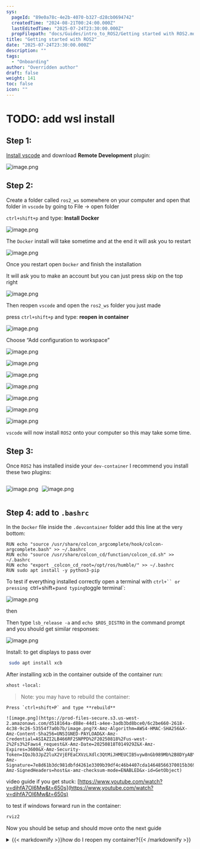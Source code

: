 ```yaml
---
sys:
  pageId: "89e0a78c-4e2b-4070-b327-d28cb0694742"
  createdTime: "2024-08-21T00:24:00.000Z"
  lastEditedTime: "2025-07-24T23:30:00.000Z"
  propFilepath: "docs/Guides/intro_to_ROS2/Getting started with ROS2.md"
title: "Getting started with ROS2"
date: "2025-07-24T23:30:00.000Z"
description: ""
tags:
  - "Onboarding"
author: "Overridden author"
draft: false
weight: 141
toc: false
icon: ""
---
```


# TODO: add wsl install

## Step 1:

[Install vscode](https://code.visualstudio.com/download) and download **Remote Development** plugin:

![image.png](https://prod-files-secure.s3.us-west-2.amazonaws.com/d518164a-d88e-44d1-a4ee-3adb3bd8bce0/efb52993-1881-4a40-b95e-6f020334f022/image.png?X-Amz-Algorithm=AWS4-HMAC-SHA256&X-Amz-Content-Sha256=UNSIGNED-PAYLOAD&X-Amz-Credential=ASIAZI2LB4667NWWFDV4%2F20250818%2Fus-west-2%2Fs3%2Faws4_request&X-Amz-Date=20250818T014924Z&X-Amz-Expires=3600&X-Amz-Security-Token=IQoJb3JpZ2luX2VjEFEaCXVzLXdlc3QtMiJHMEUCIHggsCCgig6lI9NAeCnkqY8ddM3iT7pGHDWZCaSi3FygAiEApt5FkLhTMOZs5nnhgSpqjxmsCBIlFCdP1h1ZogioOvkqiAQImv%2F%2F%2F%2F%2F%2F%2F%2F%2F%2FARAAGgw2Mzc0MjMxODM4MDUiDFzx4shXGjaB2oqo4CrcA%2Bp3L4XyAdHaH8yS%2FlNGHopUyO5j8qreXabtGxY5GlrugXtdJWs0FOYV4MWWduQseuXWMzPID9r%2BpHZnFtqbxj5Or%2FGzLL97az890XRBPGiX0bhmczLCgJfthnYsjkRDjvQJtOf%2FKZ4rK6JcVl6m0SbD%2FusKg6SxqYO4uTi1mR%2BxfePZnUaXzM6KLUDatZ%2FCJVdyAEr4I6Yv7RNKPn%2BsHyy6Orq7IUjruxz2iXYcPHl1JvJXmslCOBU39AW%2FAaiLVMn%2BeXHhe5dVXo2e5lr7KyCYE5%2F4O61RR4ihcNUvur6cPMIkWe0WVRSt%2BH5C5F%2Fy6Sx%2BAemLW0wGZ0bUH253kMxEmiYlRfksT17kzX1owyL3snbLy2XT2F2FYBCmxIdnqFwWv7XiIdMxDz6reiaQlx9E6%2F%2BZSTNZXz9iqL1j6%2BD6a7n2X1hrJrDXgp%2BqcZfXd7oj0%2BlOQ%2FcSI1asiE75hNfTj8wKU9i7d%2BIVXHitq7NKczXlIzEeC9x%2FXvi2n1qquTdtApN99lf0mfSaeUddcpOv1zqbDf%2BST2obR6rEOw6r2R%2BlWUCQNRaMNgAtP87cXg2ouZuCM5LH8SadrodZis%2FuOSs0m76n2jsE%2F5EOmOW0oyyJWnXMl%2BB2EJBWMPbqicUGOqUB9uYI6bEDOaK3vgWxySWk1cuK0JUq45gzN7W6Yd%2FoExgjl0P3e7quDN31KXjNGiX%2BZ9SJ0oW9ekAeGBT3LRmvTXlk0PpGOKWoggA3Xd7XdmOD0U%2BDmaoGRZyXi%2BsxYxOZWZZbH612s0AuTwJt2NR0YoP3DlVy4oM2onPNOMu1fddwXpWzM8azAXHoXsS8hdI%2FsxpronbvVfbTfDKA4ux9vA84cz3%2F&X-Amz-Signature=e0afe6659a72e9dca87c3b67d796e00554488aa00e0842997d9251b867a98f77&X-Amz-SignedHeaders=host&x-amz-checksum-mode=ENABLED&x-id=GetObject)

## Step 2:

Create a folder called `ros2_ws` somewhere on your computer and open that folder in `vscode` by going to File → open folder 

`ctrl+shift+p` and type: **Install Docker**

![image.png](https://prod-files-secure.s3.us-west-2.amazonaws.com/d518164a-d88e-44d1-a4ee-3adb3bd8bce0/2269dc0e-1cd5-47ff-bceb-c04ad9b2eab0/image.png?X-Amz-Algorithm=AWS4-HMAC-SHA256&X-Amz-Content-Sha256=UNSIGNED-PAYLOAD&X-Amz-Credential=ASIAZI2LB4667NWWFDV4%2F20250818%2Fus-west-2%2Fs3%2Faws4_request&X-Amz-Date=20250818T014924Z&X-Amz-Expires=3600&X-Amz-Security-Token=IQoJb3JpZ2luX2VjEFEaCXVzLXdlc3QtMiJHMEUCIHggsCCgig6lI9NAeCnkqY8ddM3iT7pGHDWZCaSi3FygAiEApt5FkLhTMOZs5nnhgSpqjxmsCBIlFCdP1h1ZogioOvkqiAQImv%2F%2F%2F%2F%2F%2F%2F%2F%2F%2FARAAGgw2Mzc0MjMxODM4MDUiDFzx4shXGjaB2oqo4CrcA%2Bp3L4XyAdHaH8yS%2FlNGHopUyO5j8qreXabtGxY5GlrugXtdJWs0FOYV4MWWduQseuXWMzPID9r%2BpHZnFtqbxj5Or%2FGzLL97az890XRBPGiX0bhmczLCgJfthnYsjkRDjvQJtOf%2FKZ4rK6JcVl6m0SbD%2FusKg6SxqYO4uTi1mR%2BxfePZnUaXzM6KLUDatZ%2FCJVdyAEr4I6Yv7RNKPn%2BsHyy6Orq7IUjruxz2iXYcPHl1JvJXmslCOBU39AW%2FAaiLVMn%2BeXHhe5dVXo2e5lr7KyCYE5%2F4O61RR4ihcNUvur6cPMIkWe0WVRSt%2BH5C5F%2Fy6Sx%2BAemLW0wGZ0bUH253kMxEmiYlRfksT17kzX1owyL3snbLy2XT2F2FYBCmxIdnqFwWv7XiIdMxDz6reiaQlx9E6%2F%2BZSTNZXz9iqL1j6%2BD6a7n2X1hrJrDXgp%2BqcZfXd7oj0%2BlOQ%2FcSI1asiE75hNfTj8wKU9i7d%2BIVXHitq7NKczXlIzEeC9x%2FXvi2n1qquTdtApN99lf0mfSaeUddcpOv1zqbDf%2BST2obR6rEOw6r2R%2BlWUCQNRaMNgAtP87cXg2ouZuCM5LH8SadrodZis%2FuOSs0m76n2jsE%2F5EOmOW0oyyJWnXMl%2BB2EJBWMPbqicUGOqUB9uYI6bEDOaK3vgWxySWk1cuK0JUq45gzN7W6Yd%2FoExgjl0P3e7quDN31KXjNGiX%2BZ9SJ0oW9ekAeGBT3LRmvTXlk0PpGOKWoggA3Xd7XdmOD0U%2BDmaoGRZyXi%2BsxYxOZWZZbH612s0AuTwJt2NR0YoP3DlVy4oM2onPNOMu1fddwXpWzM8azAXHoXsS8hdI%2FsxpronbvVfbTfDKA4ux9vA84cz3%2F&X-Amz-Signature=46bcc14431683d57f894569323cbf4a7df71978ae2d3351d61c931e76d64f810&X-Amz-SignedHeaders=host&x-amz-checksum-mode=ENABLED&x-id=GetObject)

The `Docker` install will take sometime and at the end it will ask you to restart

![image.png](https://prod-files-secure.s3.us-west-2.amazonaws.com/d518164a-d88e-44d1-a4ee-3adb3bd8bce0/ed233f78-be33-4b1f-b89c-9c346c0e961e/image.png?X-Amz-Algorithm=AWS4-HMAC-SHA256&X-Amz-Content-Sha256=UNSIGNED-PAYLOAD&X-Amz-Credential=ASIAZI2LB4667NWWFDV4%2F20250818%2Fus-west-2%2Fs3%2Faws4_request&X-Amz-Date=20250818T014924Z&X-Amz-Expires=3600&X-Amz-Security-Token=IQoJb3JpZ2luX2VjEFEaCXVzLXdlc3QtMiJHMEUCIHggsCCgig6lI9NAeCnkqY8ddM3iT7pGHDWZCaSi3FygAiEApt5FkLhTMOZs5nnhgSpqjxmsCBIlFCdP1h1ZogioOvkqiAQImv%2F%2F%2F%2F%2F%2F%2F%2F%2F%2FARAAGgw2Mzc0MjMxODM4MDUiDFzx4shXGjaB2oqo4CrcA%2Bp3L4XyAdHaH8yS%2FlNGHopUyO5j8qreXabtGxY5GlrugXtdJWs0FOYV4MWWduQseuXWMzPID9r%2BpHZnFtqbxj5Or%2FGzLL97az890XRBPGiX0bhmczLCgJfthnYsjkRDjvQJtOf%2FKZ4rK6JcVl6m0SbD%2FusKg6SxqYO4uTi1mR%2BxfePZnUaXzM6KLUDatZ%2FCJVdyAEr4I6Yv7RNKPn%2BsHyy6Orq7IUjruxz2iXYcPHl1JvJXmslCOBU39AW%2FAaiLVMn%2BeXHhe5dVXo2e5lr7KyCYE5%2F4O61RR4ihcNUvur6cPMIkWe0WVRSt%2BH5C5F%2Fy6Sx%2BAemLW0wGZ0bUH253kMxEmiYlRfksT17kzX1owyL3snbLy2XT2F2FYBCmxIdnqFwWv7XiIdMxDz6reiaQlx9E6%2F%2BZSTNZXz9iqL1j6%2BD6a7n2X1hrJrDXgp%2BqcZfXd7oj0%2BlOQ%2FcSI1asiE75hNfTj8wKU9i7d%2BIVXHitq7NKczXlIzEeC9x%2FXvi2n1qquTdtApN99lf0mfSaeUddcpOv1zqbDf%2BST2obR6rEOw6r2R%2BlWUCQNRaMNgAtP87cXg2ouZuCM5LH8SadrodZis%2FuOSs0m76n2jsE%2F5EOmOW0oyyJWnXMl%2BB2EJBWMPbqicUGOqUB9uYI6bEDOaK3vgWxySWk1cuK0JUq45gzN7W6Yd%2FoExgjl0P3e7quDN31KXjNGiX%2BZ9SJ0oW9ekAeGBT3LRmvTXlk0PpGOKWoggA3Xd7XdmOD0U%2BDmaoGRZyXi%2BsxYxOZWZZbH612s0AuTwJt2NR0YoP3DlVy4oM2onPNOMu1fddwXpWzM8azAXHoXsS8hdI%2FsxpronbvVfbTfDKA4ux9vA84cz3%2F&X-Amz-Signature=be0b4763183030a5557d471831df4e4f5820f5b3fefb230516d1fea80394b63e&X-Amz-SignedHeaders=host&x-amz-checksum-mode=ENABLED&x-id=GetObject)

Once you restart open `Docker` and finish the installation

It will ask you to make an account but you can just press skip on the top right

![image.png](https://prod-files-secure.s3.us-west-2.amazonaws.com/d518164a-d88e-44d1-a4ee-3adb3bd8bce0/21010ad9-1659-4fd9-9f59-9932a09b2a3d/image.png?X-Amz-Algorithm=AWS4-HMAC-SHA256&X-Amz-Content-Sha256=UNSIGNED-PAYLOAD&X-Amz-Credential=ASIAZI2LB4667NWWFDV4%2F20250818%2Fus-west-2%2Fs3%2Faws4_request&X-Amz-Date=20250818T014924Z&X-Amz-Expires=3600&X-Amz-Security-Token=IQoJb3JpZ2luX2VjEFEaCXVzLXdlc3QtMiJHMEUCIHggsCCgig6lI9NAeCnkqY8ddM3iT7pGHDWZCaSi3FygAiEApt5FkLhTMOZs5nnhgSpqjxmsCBIlFCdP1h1ZogioOvkqiAQImv%2F%2F%2F%2F%2F%2F%2F%2F%2F%2FARAAGgw2Mzc0MjMxODM4MDUiDFzx4shXGjaB2oqo4CrcA%2Bp3L4XyAdHaH8yS%2FlNGHopUyO5j8qreXabtGxY5GlrugXtdJWs0FOYV4MWWduQseuXWMzPID9r%2BpHZnFtqbxj5Or%2FGzLL97az890XRBPGiX0bhmczLCgJfthnYsjkRDjvQJtOf%2FKZ4rK6JcVl6m0SbD%2FusKg6SxqYO4uTi1mR%2BxfePZnUaXzM6KLUDatZ%2FCJVdyAEr4I6Yv7RNKPn%2BsHyy6Orq7IUjruxz2iXYcPHl1JvJXmslCOBU39AW%2FAaiLVMn%2BeXHhe5dVXo2e5lr7KyCYE5%2F4O61RR4ihcNUvur6cPMIkWe0WVRSt%2BH5C5F%2Fy6Sx%2BAemLW0wGZ0bUH253kMxEmiYlRfksT17kzX1owyL3snbLy2XT2F2FYBCmxIdnqFwWv7XiIdMxDz6reiaQlx9E6%2F%2BZSTNZXz9iqL1j6%2BD6a7n2X1hrJrDXgp%2BqcZfXd7oj0%2BlOQ%2FcSI1asiE75hNfTj8wKU9i7d%2BIVXHitq7NKczXlIzEeC9x%2FXvi2n1qquTdtApN99lf0mfSaeUddcpOv1zqbDf%2BST2obR6rEOw6r2R%2BlWUCQNRaMNgAtP87cXg2ouZuCM5LH8SadrodZis%2FuOSs0m76n2jsE%2F5EOmOW0oyyJWnXMl%2BB2EJBWMPbqicUGOqUB9uYI6bEDOaK3vgWxySWk1cuK0JUq45gzN7W6Yd%2FoExgjl0P3e7quDN31KXjNGiX%2BZ9SJ0oW9ekAeGBT3LRmvTXlk0PpGOKWoggA3Xd7XdmOD0U%2BDmaoGRZyXi%2BsxYxOZWZZbH612s0AuTwJt2NR0YoP3DlVy4oM2onPNOMu1fddwXpWzM8azAXHoXsS8hdI%2FsxpronbvVfbTfDKA4ux9vA84cz3%2F&X-Amz-Signature=ea4f0cef9605c8cbaf5fcad48594951350ef900184627feabe21c3a5df9b7de5&X-Amz-SignedHeaders=host&x-amz-checksum-mode=ENABLED&x-id=GetObject)

Then reopen `vscode` and open the `ros2_ws` folder you just made

press `ctrl+shift+p` and type: **reopen in container**

![image.png](https://prod-files-secure.s3.us-west-2.amazonaws.com/d518164a-d88e-44d1-a4ee-3adb3bd8bce0/4e93b8c2-41ad-488c-8095-c74205196118/image.png?X-Amz-Algorithm=AWS4-HMAC-SHA256&X-Amz-Content-Sha256=UNSIGNED-PAYLOAD&X-Amz-Credential=ASIAZI2LB4667NWWFDV4%2F20250818%2Fus-west-2%2Fs3%2Faws4_request&X-Amz-Date=20250818T014924Z&X-Amz-Expires=3600&X-Amz-Security-Token=IQoJb3JpZ2luX2VjEFEaCXVzLXdlc3QtMiJHMEUCIHggsCCgig6lI9NAeCnkqY8ddM3iT7pGHDWZCaSi3FygAiEApt5FkLhTMOZs5nnhgSpqjxmsCBIlFCdP1h1ZogioOvkqiAQImv%2F%2F%2F%2F%2F%2F%2F%2F%2F%2FARAAGgw2Mzc0MjMxODM4MDUiDFzx4shXGjaB2oqo4CrcA%2Bp3L4XyAdHaH8yS%2FlNGHopUyO5j8qreXabtGxY5GlrugXtdJWs0FOYV4MWWduQseuXWMzPID9r%2BpHZnFtqbxj5Or%2FGzLL97az890XRBPGiX0bhmczLCgJfthnYsjkRDjvQJtOf%2FKZ4rK6JcVl6m0SbD%2FusKg6SxqYO4uTi1mR%2BxfePZnUaXzM6KLUDatZ%2FCJVdyAEr4I6Yv7RNKPn%2BsHyy6Orq7IUjruxz2iXYcPHl1JvJXmslCOBU39AW%2FAaiLVMn%2BeXHhe5dVXo2e5lr7KyCYE5%2F4O61RR4ihcNUvur6cPMIkWe0WVRSt%2BH5C5F%2Fy6Sx%2BAemLW0wGZ0bUH253kMxEmiYlRfksT17kzX1owyL3snbLy2XT2F2FYBCmxIdnqFwWv7XiIdMxDz6reiaQlx9E6%2F%2BZSTNZXz9iqL1j6%2BD6a7n2X1hrJrDXgp%2BqcZfXd7oj0%2BlOQ%2FcSI1asiE75hNfTj8wKU9i7d%2BIVXHitq7NKczXlIzEeC9x%2FXvi2n1qquTdtApN99lf0mfSaeUddcpOv1zqbDf%2BST2obR6rEOw6r2R%2BlWUCQNRaMNgAtP87cXg2ouZuCM5LH8SadrodZis%2FuOSs0m76n2jsE%2F5EOmOW0oyyJWnXMl%2BB2EJBWMPbqicUGOqUB9uYI6bEDOaK3vgWxySWk1cuK0JUq45gzN7W6Yd%2FoExgjl0P3e7quDN31KXjNGiX%2BZ9SJ0oW9ekAeGBT3LRmvTXlk0PpGOKWoggA3Xd7XdmOD0U%2BDmaoGRZyXi%2BsxYxOZWZZbH612s0AuTwJt2NR0YoP3DlVy4oM2onPNOMu1fddwXpWzM8azAXHoXsS8hdI%2FsxpronbvVfbTfDKA4ux9vA84cz3%2F&X-Amz-Signature=a93897cc6cc79336d6cb8688c723f909998e08713e5f7f6bde1fd261c4eb3347&X-Amz-SignedHeaders=host&x-amz-checksum-mode=ENABLED&x-id=GetObject)

Choose “Add configuration to workspace”

![image.png](https://prod-files-secure.s3.us-west-2.amazonaws.com/d518164a-d88e-44d1-a4ee-3adb3bd8bce0/9560b282-5060-4989-ba37-97e7b2c22476/image.png?X-Amz-Algorithm=AWS4-HMAC-SHA256&X-Amz-Content-Sha256=UNSIGNED-PAYLOAD&X-Amz-Credential=ASIAZI2LB4667NWWFDV4%2F20250818%2Fus-west-2%2Fs3%2Faws4_request&X-Amz-Date=20250818T014924Z&X-Amz-Expires=3600&X-Amz-Security-Token=IQoJb3JpZ2luX2VjEFEaCXVzLXdlc3QtMiJHMEUCIHggsCCgig6lI9NAeCnkqY8ddM3iT7pGHDWZCaSi3FygAiEApt5FkLhTMOZs5nnhgSpqjxmsCBIlFCdP1h1ZogioOvkqiAQImv%2F%2F%2F%2F%2F%2F%2F%2F%2F%2FARAAGgw2Mzc0MjMxODM4MDUiDFzx4shXGjaB2oqo4CrcA%2Bp3L4XyAdHaH8yS%2FlNGHopUyO5j8qreXabtGxY5GlrugXtdJWs0FOYV4MWWduQseuXWMzPID9r%2BpHZnFtqbxj5Or%2FGzLL97az890XRBPGiX0bhmczLCgJfthnYsjkRDjvQJtOf%2FKZ4rK6JcVl6m0SbD%2FusKg6SxqYO4uTi1mR%2BxfePZnUaXzM6KLUDatZ%2FCJVdyAEr4I6Yv7RNKPn%2BsHyy6Orq7IUjruxz2iXYcPHl1JvJXmslCOBU39AW%2FAaiLVMn%2BeXHhe5dVXo2e5lr7KyCYE5%2F4O61RR4ihcNUvur6cPMIkWe0WVRSt%2BH5C5F%2Fy6Sx%2BAemLW0wGZ0bUH253kMxEmiYlRfksT17kzX1owyL3snbLy2XT2F2FYBCmxIdnqFwWv7XiIdMxDz6reiaQlx9E6%2F%2BZSTNZXz9iqL1j6%2BD6a7n2X1hrJrDXgp%2BqcZfXd7oj0%2BlOQ%2FcSI1asiE75hNfTj8wKU9i7d%2BIVXHitq7NKczXlIzEeC9x%2FXvi2n1qquTdtApN99lf0mfSaeUddcpOv1zqbDf%2BST2obR6rEOw6r2R%2BlWUCQNRaMNgAtP87cXg2ouZuCM5LH8SadrodZis%2FuOSs0m76n2jsE%2F5EOmOW0oyyJWnXMl%2BB2EJBWMPbqicUGOqUB9uYI6bEDOaK3vgWxySWk1cuK0JUq45gzN7W6Yd%2FoExgjl0P3e7quDN31KXjNGiX%2BZ9SJ0oW9ekAeGBT3LRmvTXlk0PpGOKWoggA3Xd7XdmOD0U%2BDmaoGRZyXi%2BsxYxOZWZZbH612s0AuTwJt2NR0YoP3DlVy4oM2onPNOMu1fddwXpWzM8azAXHoXsS8hdI%2FsxpronbvVfbTfDKA4ux9vA84cz3%2F&X-Amz-Signature=0931de9591680936510edb33c9b02b9e94e397180323a513f924caafedc1fd10&X-Amz-SignedHeaders=host&x-amz-checksum-mode=ENABLED&x-id=GetObject)

![image.png](https://prod-files-secure.s3.us-west-2.amazonaws.com/d518164a-d88e-44d1-a4ee-3adb3bd8bce0/2ee63f81-886b-48e8-a553-dc6e5eac99e4/image.png?X-Amz-Algorithm=AWS4-HMAC-SHA256&X-Amz-Content-Sha256=UNSIGNED-PAYLOAD&X-Amz-Credential=ASIAZI2LB4667NWWFDV4%2F20250818%2Fus-west-2%2Fs3%2Faws4_request&X-Amz-Date=20250818T014924Z&X-Amz-Expires=3600&X-Amz-Security-Token=IQoJb3JpZ2luX2VjEFEaCXVzLXdlc3QtMiJHMEUCIHggsCCgig6lI9NAeCnkqY8ddM3iT7pGHDWZCaSi3FygAiEApt5FkLhTMOZs5nnhgSpqjxmsCBIlFCdP1h1ZogioOvkqiAQImv%2F%2F%2F%2F%2F%2F%2F%2F%2F%2FARAAGgw2Mzc0MjMxODM4MDUiDFzx4shXGjaB2oqo4CrcA%2Bp3L4XyAdHaH8yS%2FlNGHopUyO5j8qreXabtGxY5GlrugXtdJWs0FOYV4MWWduQseuXWMzPID9r%2BpHZnFtqbxj5Or%2FGzLL97az890XRBPGiX0bhmczLCgJfthnYsjkRDjvQJtOf%2FKZ4rK6JcVl6m0SbD%2FusKg6SxqYO4uTi1mR%2BxfePZnUaXzM6KLUDatZ%2FCJVdyAEr4I6Yv7RNKPn%2BsHyy6Orq7IUjruxz2iXYcPHl1JvJXmslCOBU39AW%2FAaiLVMn%2BeXHhe5dVXo2e5lr7KyCYE5%2F4O61RR4ihcNUvur6cPMIkWe0WVRSt%2BH5C5F%2Fy6Sx%2BAemLW0wGZ0bUH253kMxEmiYlRfksT17kzX1owyL3snbLy2XT2F2FYBCmxIdnqFwWv7XiIdMxDz6reiaQlx9E6%2F%2BZSTNZXz9iqL1j6%2BD6a7n2X1hrJrDXgp%2BqcZfXd7oj0%2BlOQ%2FcSI1asiE75hNfTj8wKU9i7d%2BIVXHitq7NKczXlIzEeC9x%2FXvi2n1qquTdtApN99lf0mfSaeUddcpOv1zqbDf%2BST2obR6rEOw6r2R%2BlWUCQNRaMNgAtP87cXg2ouZuCM5LH8SadrodZis%2FuOSs0m76n2jsE%2F5EOmOW0oyyJWnXMl%2BB2EJBWMPbqicUGOqUB9uYI6bEDOaK3vgWxySWk1cuK0JUq45gzN7W6Yd%2FoExgjl0P3e7quDN31KXjNGiX%2BZ9SJ0oW9ekAeGBT3LRmvTXlk0PpGOKWoggA3Xd7XdmOD0U%2BDmaoGRZyXi%2BsxYxOZWZZbH612s0AuTwJt2NR0YoP3DlVy4oM2onPNOMu1fddwXpWzM8azAXHoXsS8hdI%2FsxpronbvVfbTfDKA4ux9vA84cz3%2F&X-Amz-Signature=bd76bb05762af0a49d8855bcc82bf8167f7015f6f48e3d4ff778565b5b4653ac&X-Amz-SignedHeaders=host&x-amz-checksum-mode=ENABLED&x-id=GetObject)

![image.png](https://prod-files-secure.s3.us-west-2.amazonaws.com/d518164a-d88e-44d1-a4ee-3adb3bd8bce0/e0fd626c-c8b6-4b2c-95d1-fa4c26514504/image.png?X-Amz-Algorithm=AWS4-HMAC-SHA256&X-Amz-Content-Sha256=UNSIGNED-PAYLOAD&X-Amz-Credential=ASIAZI2LB4667NWWFDV4%2F20250818%2Fus-west-2%2Fs3%2Faws4_request&X-Amz-Date=20250818T014924Z&X-Amz-Expires=3600&X-Amz-Security-Token=IQoJb3JpZ2luX2VjEFEaCXVzLXdlc3QtMiJHMEUCIHggsCCgig6lI9NAeCnkqY8ddM3iT7pGHDWZCaSi3FygAiEApt5FkLhTMOZs5nnhgSpqjxmsCBIlFCdP1h1ZogioOvkqiAQImv%2F%2F%2F%2F%2F%2F%2F%2F%2F%2FARAAGgw2Mzc0MjMxODM4MDUiDFzx4shXGjaB2oqo4CrcA%2Bp3L4XyAdHaH8yS%2FlNGHopUyO5j8qreXabtGxY5GlrugXtdJWs0FOYV4MWWduQseuXWMzPID9r%2BpHZnFtqbxj5Or%2FGzLL97az890XRBPGiX0bhmczLCgJfthnYsjkRDjvQJtOf%2FKZ4rK6JcVl6m0SbD%2FusKg6SxqYO4uTi1mR%2BxfePZnUaXzM6KLUDatZ%2FCJVdyAEr4I6Yv7RNKPn%2BsHyy6Orq7IUjruxz2iXYcPHl1JvJXmslCOBU39AW%2FAaiLVMn%2BeXHhe5dVXo2e5lr7KyCYE5%2F4O61RR4ihcNUvur6cPMIkWe0WVRSt%2BH5C5F%2Fy6Sx%2BAemLW0wGZ0bUH253kMxEmiYlRfksT17kzX1owyL3snbLy2XT2F2FYBCmxIdnqFwWv7XiIdMxDz6reiaQlx9E6%2F%2BZSTNZXz9iqL1j6%2BD6a7n2X1hrJrDXgp%2BqcZfXd7oj0%2BlOQ%2FcSI1asiE75hNfTj8wKU9i7d%2BIVXHitq7NKczXlIzEeC9x%2FXvi2n1qquTdtApN99lf0mfSaeUddcpOv1zqbDf%2BST2obR6rEOw6r2R%2BlWUCQNRaMNgAtP87cXg2ouZuCM5LH8SadrodZis%2FuOSs0m76n2jsE%2F5EOmOW0oyyJWnXMl%2BB2EJBWMPbqicUGOqUB9uYI6bEDOaK3vgWxySWk1cuK0JUq45gzN7W6Yd%2FoExgjl0P3e7quDN31KXjNGiX%2BZ9SJ0oW9ekAeGBT3LRmvTXlk0PpGOKWoggA3Xd7XdmOD0U%2BDmaoGRZyXi%2BsxYxOZWZZbH612s0AuTwJt2NR0YoP3DlVy4oM2onPNOMu1fddwXpWzM8azAXHoXsS8hdI%2FsxpronbvVfbTfDKA4ux9vA84cz3%2F&X-Amz-Signature=179f71fd2855239a325474146e9445d181c26e9ea511b3a77e7d2785ba0aba6b&X-Amz-SignedHeaders=host&x-amz-checksum-mode=ENABLED&x-id=GetObject)

![image.png](https://prod-files-secure.s3.us-west-2.amazonaws.com/d518164a-d88e-44d1-a4ee-3adb3bd8bce0/a2e13f50-d2ab-4719-a4c2-7ced634bfc9d/image.png?X-Amz-Algorithm=AWS4-HMAC-SHA256&X-Amz-Content-Sha256=UNSIGNED-PAYLOAD&X-Amz-Credential=ASIAZI2LB4667NWWFDV4%2F20250818%2Fus-west-2%2Fs3%2Faws4_request&X-Amz-Date=20250818T014924Z&X-Amz-Expires=3600&X-Amz-Security-Token=IQoJb3JpZ2luX2VjEFEaCXVzLXdlc3QtMiJHMEUCIHggsCCgig6lI9NAeCnkqY8ddM3iT7pGHDWZCaSi3FygAiEApt5FkLhTMOZs5nnhgSpqjxmsCBIlFCdP1h1ZogioOvkqiAQImv%2F%2F%2F%2F%2F%2F%2F%2F%2F%2FARAAGgw2Mzc0MjMxODM4MDUiDFzx4shXGjaB2oqo4CrcA%2Bp3L4XyAdHaH8yS%2FlNGHopUyO5j8qreXabtGxY5GlrugXtdJWs0FOYV4MWWduQseuXWMzPID9r%2BpHZnFtqbxj5Or%2FGzLL97az890XRBPGiX0bhmczLCgJfthnYsjkRDjvQJtOf%2FKZ4rK6JcVl6m0SbD%2FusKg6SxqYO4uTi1mR%2BxfePZnUaXzM6KLUDatZ%2FCJVdyAEr4I6Yv7RNKPn%2BsHyy6Orq7IUjruxz2iXYcPHl1JvJXmslCOBU39AW%2FAaiLVMn%2BeXHhe5dVXo2e5lr7KyCYE5%2F4O61RR4ihcNUvur6cPMIkWe0WVRSt%2BH5C5F%2Fy6Sx%2BAemLW0wGZ0bUH253kMxEmiYlRfksT17kzX1owyL3snbLy2XT2F2FYBCmxIdnqFwWv7XiIdMxDz6reiaQlx9E6%2F%2BZSTNZXz9iqL1j6%2BD6a7n2X1hrJrDXgp%2BqcZfXd7oj0%2BlOQ%2FcSI1asiE75hNfTj8wKU9i7d%2BIVXHitq7NKczXlIzEeC9x%2FXvi2n1qquTdtApN99lf0mfSaeUddcpOv1zqbDf%2BST2obR6rEOw6r2R%2BlWUCQNRaMNgAtP87cXg2ouZuCM5LH8SadrodZis%2FuOSs0m76n2jsE%2F5EOmOW0oyyJWnXMl%2BB2EJBWMPbqicUGOqUB9uYI6bEDOaK3vgWxySWk1cuK0JUq45gzN7W6Yd%2FoExgjl0P3e7quDN31KXjNGiX%2BZ9SJ0oW9ekAeGBT3LRmvTXlk0PpGOKWoggA3Xd7XdmOD0U%2BDmaoGRZyXi%2BsxYxOZWZZbH612s0AuTwJt2NR0YoP3DlVy4oM2onPNOMu1fddwXpWzM8azAXHoXsS8hdI%2FsxpronbvVfbTfDKA4ux9vA84cz3%2F&X-Amz-Signature=5cdb7b0da1944df1f94f6542bf9e94e22655eadb3f0a45e98d0edacf569b7bcd&X-Amz-SignedHeaders=host&x-amz-checksum-mode=ENABLED&x-id=GetObject)

![image.png](https://prod-files-secure.s3.us-west-2.amazonaws.com/d518164a-d88e-44d1-a4ee-3adb3bd8bce0/6cc478ad-aaba-4bf7-9fcc-403277ab896c/image.png?X-Amz-Algorithm=AWS4-HMAC-SHA256&X-Amz-Content-Sha256=UNSIGNED-PAYLOAD&X-Amz-Credential=ASIAZI2LB4667NWWFDV4%2F20250818%2Fus-west-2%2Fs3%2Faws4_request&X-Amz-Date=20250818T014924Z&X-Amz-Expires=3600&X-Amz-Security-Token=IQoJb3JpZ2luX2VjEFEaCXVzLXdlc3QtMiJHMEUCIHggsCCgig6lI9NAeCnkqY8ddM3iT7pGHDWZCaSi3FygAiEApt5FkLhTMOZs5nnhgSpqjxmsCBIlFCdP1h1ZogioOvkqiAQImv%2F%2F%2F%2F%2F%2F%2F%2F%2F%2FARAAGgw2Mzc0MjMxODM4MDUiDFzx4shXGjaB2oqo4CrcA%2Bp3L4XyAdHaH8yS%2FlNGHopUyO5j8qreXabtGxY5GlrugXtdJWs0FOYV4MWWduQseuXWMzPID9r%2BpHZnFtqbxj5Or%2FGzLL97az890XRBPGiX0bhmczLCgJfthnYsjkRDjvQJtOf%2FKZ4rK6JcVl6m0SbD%2FusKg6SxqYO4uTi1mR%2BxfePZnUaXzM6KLUDatZ%2FCJVdyAEr4I6Yv7RNKPn%2BsHyy6Orq7IUjruxz2iXYcPHl1JvJXmslCOBU39AW%2FAaiLVMn%2BeXHhe5dVXo2e5lr7KyCYE5%2F4O61RR4ihcNUvur6cPMIkWe0WVRSt%2BH5C5F%2Fy6Sx%2BAemLW0wGZ0bUH253kMxEmiYlRfksT17kzX1owyL3snbLy2XT2F2FYBCmxIdnqFwWv7XiIdMxDz6reiaQlx9E6%2F%2BZSTNZXz9iqL1j6%2BD6a7n2X1hrJrDXgp%2BqcZfXd7oj0%2BlOQ%2FcSI1asiE75hNfTj8wKU9i7d%2BIVXHitq7NKczXlIzEeC9x%2FXvi2n1qquTdtApN99lf0mfSaeUddcpOv1zqbDf%2BST2obR6rEOw6r2R%2BlWUCQNRaMNgAtP87cXg2ouZuCM5LH8SadrodZis%2FuOSs0m76n2jsE%2F5EOmOW0oyyJWnXMl%2BB2EJBWMPbqicUGOqUB9uYI6bEDOaK3vgWxySWk1cuK0JUq45gzN7W6Yd%2FoExgjl0P3e7quDN31KXjNGiX%2BZ9SJ0oW9ekAeGBT3LRmvTXlk0PpGOKWoggA3Xd7XdmOD0U%2BDmaoGRZyXi%2BsxYxOZWZZbH612s0AuTwJt2NR0YoP3DlVy4oM2onPNOMu1fddwXpWzM8azAXHoXsS8hdI%2FsxpronbvVfbTfDKA4ux9vA84cz3%2F&X-Amz-Signature=838bbca9e44e03a57efb9d5a4c5b6ca575b39a6171f053519a9e6a375b5a5991&X-Amz-SignedHeaders=host&x-amz-checksum-mode=ENABLED&x-id=GetObject)

![image.png](https://prod-files-secure.s3.us-west-2.amazonaws.com/d518164a-d88e-44d1-a4ee-3adb3bd8bce0/53255b28-f75e-430f-b9e3-c0ac8577e42b/image.png?X-Amz-Algorithm=AWS4-HMAC-SHA256&X-Amz-Content-Sha256=UNSIGNED-PAYLOAD&X-Amz-Credential=ASIAZI2LB4667NWWFDV4%2F20250818%2Fus-west-2%2Fs3%2Faws4_request&X-Amz-Date=20250818T014924Z&X-Amz-Expires=3600&X-Amz-Security-Token=IQoJb3JpZ2luX2VjEFEaCXVzLXdlc3QtMiJHMEUCIHggsCCgig6lI9NAeCnkqY8ddM3iT7pGHDWZCaSi3FygAiEApt5FkLhTMOZs5nnhgSpqjxmsCBIlFCdP1h1ZogioOvkqiAQImv%2F%2F%2F%2F%2F%2F%2F%2F%2F%2FARAAGgw2Mzc0MjMxODM4MDUiDFzx4shXGjaB2oqo4CrcA%2Bp3L4XyAdHaH8yS%2FlNGHopUyO5j8qreXabtGxY5GlrugXtdJWs0FOYV4MWWduQseuXWMzPID9r%2BpHZnFtqbxj5Or%2FGzLL97az890XRBPGiX0bhmczLCgJfthnYsjkRDjvQJtOf%2FKZ4rK6JcVl6m0SbD%2FusKg6SxqYO4uTi1mR%2BxfePZnUaXzM6KLUDatZ%2FCJVdyAEr4I6Yv7RNKPn%2BsHyy6Orq7IUjruxz2iXYcPHl1JvJXmslCOBU39AW%2FAaiLVMn%2BeXHhe5dVXo2e5lr7KyCYE5%2F4O61RR4ihcNUvur6cPMIkWe0WVRSt%2BH5C5F%2Fy6Sx%2BAemLW0wGZ0bUH253kMxEmiYlRfksT17kzX1owyL3snbLy2XT2F2FYBCmxIdnqFwWv7XiIdMxDz6reiaQlx9E6%2F%2BZSTNZXz9iqL1j6%2BD6a7n2X1hrJrDXgp%2BqcZfXd7oj0%2BlOQ%2FcSI1asiE75hNfTj8wKU9i7d%2BIVXHitq7NKczXlIzEeC9x%2FXvi2n1qquTdtApN99lf0mfSaeUddcpOv1zqbDf%2BST2obR6rEOw6r2R%2BlWUCQNRaMNgAtP87cXg2ouZuCM5LH8SadrodZis%2FuOSs0m76n2jsE%2F5EOmOW0oyyJWnXMl%2BB2EJBWMPbqicUGOqUB9uYI6bEDOaK3vgWxySWk1cuK0JUq45gzN7W6Yd%2FoExgjl0P3e7quDN31KXjNGiX%2BZ9SJ0oW9ekAeGBT3LRmvTXlk0PpGOKWoggA3Xd7XdmOD0U%2BDmaoGRZyXi%2BsxYxOZWZZbH612s0AuTwJt2NR0YoP3DlVy4oM2onPNOMu1fddwXpWzM8azAXHoXsS8hdI%2FsxpronbvVfbTfDKA4ux9vA84cz3%2F&X-Amz-Signature=2b3fdd1d37786864a80fd9868326d6867e075cf448c42d548d95e239af7ea730&X-Amz-SignedHeaders=host&x-amz-checksum-mode=ENABLED&x-id=GetObject)

![image.png](https://prod-files-secure.s3.us-west-2.amazonaws.com/d518164a-d88e-44d1-a4ee-3adb3bd8bce0/7c562767-5af9-4ffb-97d1-327bcdf4ee00/image.png?X-Amz-Algorithm=AWS4-HMAC-SHA256&X-Amz-Content-Sha256=UNSIGNED-PAYLOAD&X-Amz-Credential=ASIAZI2LB4667NWWFDV4%2F20250818%2Fus-west-2%2Fs3%2Faws4_request&X-Amz-Date=20250818T014924Z&X-Amz-Expires=3600&X-Amz-Security-Token=IQoJb3JpZ2luX2VjEFEaCXVzLXdlc3QtMiJHMEUCIHggsCCgig6lI9NAeCnkqY8ddM3iT7pGHDWZCaSi3FygAiEApt5FkLhTMOZs5nnhgSpqjxmsCBIlFCdP1h1ZogioOvkqiAQImv%2F%2F%2F%2F%2F%2F%2F%2F%2F%2FARAAGgw2Mzc0MjMxODM4MDUiDFzx4shXGjaB2oqo4CrcA%2Bp3L4XyAdHaH8yS%2FlNGHopUyO5j8qreXabtGxY5GlrugXtdJWs0FOYV4MWWduQseuXWMzPID9r%2BpHZnFtqbxj5Or%2FGzLL97az890XRBPGiX0bhmczLCgJfthnYsjkRDjvQJtOf%2FKZ4rK6JcVl6m0SbD%2FusKg6SxqYO4uTi1mR%2BxfePZnUaXzM6KLUDatZ%2FCJVdyAEr4I6Yv7RNKPn%2BsHyy6Orq7IUjruxz2iXYcPHl1JvJXmslCOBU39AW%2FAaiLVMn%2BeXHhe5dVXo2e5lr7KyCYE5%2F4O61RR4ihcNUvur6cPMIkWe0WVRSt%2BH5C5F%2Fy6Sx%2BAemLW0wGZ0bUH253kMxEmiYlRfksT17kzX1owyL3snbLy2XT2F2FYBCmxIdnqFwWv7XiIdMxDz6reiaQlx9E6%2F%2BZSTNZXz9iqL1j6%2BD6a7n2X1hrJrDXgp%2BqcZfXd7oj0%2BlOQ%2FcSI1asiE75hNfTj8wKU9i7d%2BIVXHitq7NKczXlIzEeC9x%2FXvi2n1qquTdtApN99lf0mfSaeUddcpOv1zqbDf%2BST2obR6rEOw6r2R%2BlWUCQNRaMNgAtP87cXg2ouZuCM5LH8SadrodZis%2FuOSs0m76n2jsE%2F5EOmOW0oyyJWnXMl%2BB2EJBWMPbqicUGOqUB9uYI6bEDOaK3vgWxySWk1cuK0JUq45gzN7W6Yd%2FoExgjl0P3e7quDN31KXjNGiX%2BZ9SJ0oW9ekAeGBT3LRmvTXlk0PpGOKWoggA3Xd7XdmOD0U%2BDmaoGRZyXi%2BsxYxOZWZZbH612s0AuTwJt2NR0YoP3DlVy4oM2onPNOMu1fddwXpWzM8azAXHoXsS8hdI%2FsxpronbvVfbTfDKA4ux9vA84cz3%2F&X-Amz-Signature=cc9c912feaf91456bfbfae38ecd23b3ec7768d2ce7e82cf813ca752cfd0c61b0&X-Amz-SignedHeaders=host&x-amz-checksum-mode=ENABLED&x-id=GetObject)

`vscode` will now install `ROS2` onto your computer so this may take some time.

## Step 3:

Once `ROS2` has installed inside your `dev-container` I recommend you install these two plugins:

<div style="display: flex;flex-direction: row; column-gap:10px; justify-content: left;">
<div>

![image.png](https://prod-files-secure.s3.us-west-2.amazonaws.com/d518164a-d88e-44d1-a4ee-3adb3bd8bce0/3fc3d550-5a54-4ba1-ba6b-faa01cdb7369/image.png?X-Amz-Algorithm=AWS4-HMAC-SHA256&X-Amz-Content-Sha256=UNSIGNED-PAYLOAD&X-Amz-Credential=ASIAZI2LB466YB46MOQK%2F20250818%2Fus-west-2%2Fs3%2Faws4_request&X-Amz-Date=20250818T014928Z&X-Amz-Expires=3600&X-Amz-Security-Token=IQoJb3JpZ2luX2VjEFEaCXVzLXdlc3QtMiJIMEYCIQCnyamZNOExxNEcJBXjL1adcxwU6lzLWSMUdl%2FInVLjxgIhAI5ZiQ9LGRODWnreXOhiu1GqBkXZPvwacJEuXAn%2FJl%2F7KogECJr%2F%2F%2F%2F%2F%2F%2F%2F%2F%2FwEQABoMNjM3NDIzMTgzODA1Igw6Ynpik74MUwcm8JEq3AOsx3Iy3xQk60povfOBRH8MLGItm7rgsMr43%2BdDP7I88kb4HTuqnZJgSWWYehTyWU5cIq9IL2fNZv3GkzG%2BKy8sg5RREi7PN6bjTT39MQrWtpHBPIaKrQPbMZu1bEesLpGon3dckmuGQDfbbpahgMwdVkmx8%2FLggaIBde31OfyRuRNJLir1ZbhbILMX8%2Fz1v73tN8Sf%2BLF7p1DJLOwTpnf9NARNqrQzzzxo7OQWwntIZjI66Qb1HL4R36Iwcuit63qa5Wo92I4upHs3xOIVNT%2F%2FgvJHwpxdvAjd5utxdzBQXYZoJu8dg61FYismd8Rct44nhAmW135iIxbX4andmj7EX59t7iOs3GwH1%2B7OUpt2sCrnugRCVTz%2FHa4atRr2%2F2kJlCCClbbOsVERuwHuMpqBa0gFDm0Y82M7ESA1l86uhonASNEcLwxQZN0EPhkE4pZASaRZRODtyGPfVsJYmbPxHDVK6EFDPPZpGuOLVanomWnM0D1wCUEZ50TccMlc%2Bp8GI5ZFD8LheigdCpeNViXIX9Nj5owfwhID7SZVko1XQ2%2FgO2Nlh%2BqIwiQ9w21npttsB4W0OjxqPJEaZ6B%2FGb0aLCEJ0bIu609H4tJR%2FBLJ%2FCMYh2Jc%2BWa%2Fd8yLSDCI64nFBjqkAeWe%2F%2B9PZaZ8Gu%2B4jucJNT3ApGprFMveYCV2p8gQTCfhB30jsZtYIts%2BvX67AXY4SV%2Fu7mi6zdD%2FokNbsvCdVfyVGb9mBMgKtsgJvB24P%2FYblr02bU%2FCAU3cGwJDfN29K3M1oU%2FTejmrWkwZ20OsYW9TPbU7sjopOWHdolAzrLKy7hcm1erxgZVK8B0AnBoGaQ4QvTYekAPDKj1fWvQx7IAI8YqZ&X-Amz-Signature=320b4a3ed10fe5de1b4d8690cbcd6f11de141e693b32192bc795d6304d43db86&X-Amz-SignedHeaders=host&x-amz-checksum-mode=ENABLED&x-id=GetObject)

</div>
<div>

![image.png](https://prod-files-secure.s3.us-west-2.amazonaws.com/d518164a-d88e-44d1-a4ee-3adb3bd8bce0/d994cc66-13c2-4093-a5a3-f84cf4601a82/image.png?X-Amz-Algorithm=AWS4-HMAC-SHA256&X-Amz-Content-Sha256=UNSIGNED-PAYLOAD&X-Amz-Credential=ASIAZI2LB4665HCBRDUY%2F20250818%2Fus-west-2%2Fs3%2Faws4_request&X-Amz-Date=20250818T014929Z&X-Amz-Expires=3600&X-Amz-Security-Token=IQoJb3JpZ2luX2VjEFEaCXVzLXdlc3QtMiJHMEUCIQCL%2BvdW%2BRQnX5gtuxINUNFDBAgffqXlYI%2Fnw4vjn7mKjgIgKzN9u%2BfKc29u3m%2F%2FNpBjQApdZw1qxSBL43k0yAAvcIMqiAQImv%2F%2F%2F%2F%2F%2F%2F%2F%2F%2FARAAGgw2Mzc0MjMxODM4MDUiDKleffrYfco6JTorBCrcA8b2%2FvrmwRxVMaJuwLKq6sTLzBER5AwxBrCHJJMufzy9bgZHqP%2F%2FO8qBxi%2BFzQEw1EPAFGqYBoNeu2NzNaOc%2FXNBhCavlGL93I940%2FYNWk6xEQ7VlC%2FbWE6YaKo5Hxx23dTE7%2BQJtLdQ6R82A1LgpuZtmo5%2BPWQU0H7J8gcG%2BNXkbU3Hx4ydfMoKHRzE04ahcq0y%2FVmvxrecNzK9izAMAnZx4IVBe1P6mRzUbI%2FJl8JT5NFO%2BXfaRgL39f11Zejmy0USBaG3MtEcsgmt0xg9Epgl81B%2FlhKo8VcnUXyazDcLYD7l2UI%2FeDn9UxeDBoT6YpiLnnOKvGgFYEFJvwHRz9GL%2Fb2J7fepz3YiLeZloVlTjLPI863drwT9ozmm1iGU2pKpT6fPMASaqaw8HiLTuO6Ojp59L0PNwTBn6xrXRKjhiyAA0TpEjp0x6lv6A1uiWvTMBQ7Kid8NC9Rb6o7LWV316Gj1DAspFAS%2FTFwfsn1wFSSClVJdbstGK6GDFMjZ69tru9V7iCrHkQnZPCNXMe6zt60%2FpqlWu7n0dAzPsMWnSNHs6YVHEj1%2FlJNiTBhAFvYzaxYXwlp%2BRixzapBx%2Fq%2B%2FGQOfyzlQwxwjnYyAfGjFc8ndz6%2FC%2Bx6HFbHBMOPqicUGOqUBfmywIfx%2FDVj4Lj2kF6QpOsXXmlFtwDF5vhimqi%2B0i7h8tpbcB09B9MtItDIENDU1JtDJEZ4B3KParGiOFmtdhYvUEafybVzlhCbUlZvxA6CwUDSempHrSTJOKnJZG3a7fTfx1EGhhCsHTgSjMqk%2FCcw45Ge%2BOVjPNghLX5CfsHY%2FQhLU4BgoenN%2FRfjnSLk1mg51g2uXOx%2FccB7Rwyf1lofad2tD&X-Amz-Signature=cec5e044f77f229b6ac4e756a4321aaed8f4efa937a8f93749bd4c5202ae536d&X-Amz-SignedHeaders=host&x-amz-checksum-mode=ENABLED&x-id=GetObject)

</div>
</div>

## Step 4: add to `.bashrc`

In the `Docker` file inside the `.devcontainer` folder add this line at the very bottom: 

```docker
RUN echo "source /usr/share/colcon_argcomplete/hook/colcon-argcomplete.bash" >> ~/.bashrc
RUN echo "source /usr/share/colcon_cd/function/colcon_cd.sh" >> ~/.bashrc
RUN echo "export _colcon_cd_root=/opt/ros/humble/" >> ~/.bashrc
RUN sudo apt install -y python3-pip 
```

To test if everything installed correctly open a terminal with `ctrl+`` or pressing `ctrl+shift+p` and typing `toggle terminal`:

![image.png](https://prod-files-secure.s3.us-west-2.amazonaws.com/d518164a-d88e-44d1-a4ee-3adb3bd8bce0/6a4943d8-b04e-4c02-9a58-775f3384d1a5/image.png?X-Amz-Algorithm=AWS4-HMAC-SHA256&X-Amz-Content-Sha256=UNSIGNED-PAYLOAD&X-Amz-Credential=ASIAZI2LB4667NWWFDV4%2F20250818%2Fus-west-2%2Fs3%2Faws4_request&X-Amz-Date=20250818T014924Z&X-Amz-Expires=3600&X-Amz-Security-Token=IQoJb3JpZ2luX2VjEFEaCXVzLXdlc3QtMiJHMEUCIHggsCCgig6lI9NAeCnkqY8ddM3iT7pGHDWZCaSi3FygAiEApt5FkLhTMOZs5nnhgSpqjxmsCBIlFCdP1h1ZogioOvkqiAQImv%2F%2F%2F%2F%2F%2F%2F%2F%2F%2FARAAGgw2Mzc0MjMxODM4MDUiDFzx4shXGjaB2oqo4CrcA%2Bp3L4XyAdHaH8yS%2FlNGHopUyO5j8qreXabtGxY5GlrugXtdJWs0FOYV4MWWduQseuXWMzPID9r%2BpHZnFtqbxj5Or%2FGzLL97az890XRBPGiX0bhmczLCgJfthnYsjkRDjvQJtOf%2FKZ4rK6JcVl6m0SbD%2FusKg6SxqYO4uTi1mR%2BxfePZnUaXzM6KLUDatZ%2FCJVdyAEr4I6Yv7RNKPn%2BsHyy6Orq7IUjruxz2iXYcPHl1JvJXmslCOBU39AW%2FAaiLVMn%2BeXHhe5dVXo2e5lr7KyCYE5%2F4O61RR4ihcNUvur6cPMIkWe0WVRSt%2BH5C5F%2Fy6Sx%2BAemLW0wGZ0bUH253kMxEmiYlRfksT17kzX1owyL3snbLy2XT2F2FYBCmxIdnqFwWv7XiIdMxDz6reiaQlx9E6%2F%2BZSTNZXz9iqL1j6%2BD6a7n2X1hrJrDXgp%2BqcZfXd7oj0%2BlOQ%2FcSI1asiE75hNfTj8wKU9i7d%2BIVXHitq7NKczXlIzEeC9x%2FXvi2n1qquTdtApN99lf0mfSaeUddcpOv1zqbDf%2BST2obR6rEOw6r2R%2BlWUCQNRaMNgAtP87cXg2ouZuCM5LH8SadrodZis%2FuOSs0m76n2jsE%2F5EOmOW0oyyJWnXMl%2BB2EJBWMPbqicUGOqUB9uYI6bEDOaK3vgWxySWk1cuK0JUq45gzN7W6Yd%2FoExgjl0P3e7quDN31KXjNGiX%2BZ9SJ0oW9ekAeGBT3LRmvTXlk0PpGOKWoggA3Xd7XdmOD0U%2BDmaoGRZyXi%2BsxYxOZWZZbH612s0AuTwJt2NR0YoP3DlVy4oM2onPNOMu1fddwXpWzM8azAXHoXsS8hdI%2FsxpronbvVfbTfDKA4ux9vA84cz3%2F&X-Amz-Signature=b6dd3cafc0b4ace3080a04d3f6640f3f366766b36485d99e11b1d0ef1c031373&X-Amz-SignedHeaders=host&x-amz-checksum-mode=ENABLED&x-id=GetObject)

then 

Then type `lsb_release -a` and `echo $ROS_DISTRO` in the command prompt and you should get similar responses:

![image.png](https://prod-files-secure.s3.us-west-2.amazonaws.com/d518164a-d88e-44d1-a4ee-3adb3bd8bce0/3e635dec-a805-4e85-8b9e-d000e5b71a4e/image.png?X-Amz-Algorithm=AWS4-HMAC-SHA256&X-Amz-Content-Sha256=UNSIGNED-PAYLOAD&X-Amz-Credential=ASIAZI2LB4667NWWFDV4%2F20250818%2Fus-west-2%2Fs3%2Faws4_request&X-Amz-Date=20250818T014924Z&X-Amz-Expires=3600&X-Amz-Security-Token=IQoJb3JpZ2luX2VjEFEaCXVzLXdlc3QtMiJHMEUCIHggsCCgig6lI9NAeCnkqY8ddM3iT7pGHDWZCaSi3FygAiEApt5FkLhTMOZs5nnhgSpqjxmsCBIlFCdP1h1ZogioOvkqiAQImv%2F%2F%2F%2F%2F%2F%2F%2F%2F%2FARAAGgw2Mzc0MjMxODM4MDUiDFzx4shXGjaB2oqo4CrcA%2Bp3L4XyAdHaH8yS%2FlNGHopUyO5j8qreXabtGxY5GlrugXtdJWs0FOYV4MWWduQseuXWMzPID9r%2BpHZnFtqbxj5Or%2FGzLL97az890XRBPGiX0bhmczLCgJfthnYsjkRDjvQJtOf%2FKZ4rK6JcVl6m0SbD%2FusKg6SxqYO4uTi1mR%2BxfePZnUaXzM6KLUDatZ%2FCJVdyAEr4I6Yv7RNKPn%2BsHyy6Orq7IUjruxz2iXYcPHl1JvJXmslCOBU39AW%2FAaiLVMn%2BeXHhe5dVXo2e5lr7KyCYE5%2F4O61RR4ihcNUvur6cPMIkWe0WVRSt%2BH5C5F%2Fy6Sx%2BAemLW0wGZ0bUH253kMxEmiYlRfksT17kzX1owyL3snbLy2XT2F2FYBCmxIdnqFwWv7XiIdMxDz6reiaQlx9E6%2F%2BZSTNZXz9iqL1j6%2BD6a7n2X1hrJrDXgp%2BqcZfXd7oj0%2BlOQ%2FcSI1asiE75hNfTj8wKU9i7d%2BIVXHitq7NKczXlIzEeC9x%2FXvi2n1qquTdtApN99lf0mfSaeUddcpOv1zqbDf%2BST2obR6rEOw6r2R%2BlWUCQNRaMNgAtP87cXg2ouZuCM5LH8SadrodZis%2FuOSs0m76n2jsE%2F5EOmOW0oyyJWnXMl%2BB2EJBWMPbqicUGOqUB9uYI6bEDOaK3vgWxySWk1cuK0JUq45gzN7W6Yd%2FoExgjl0P3e7quDN31KXjNGiX%2BZ9SJ0oW9ekAeGBT3LRmvTXlk0PpGOKWoggA3Xd7XdmOD0U%2BDmaoGRZyXi%2BsxYxOZWZZbH612s0AuTwJt2NR0YoP3DlVy4oM2onPNOMu1fddwXpWzM8azAXHoXsS8hdI%2FsxpronbvVfbTfDKA4ux9vA84cz3%2F&X-Amz-Signature=7eb221251ed8cc752240e8a80278d7bc116f437f67abb213357f8b55da478d52&X-Amz-SignedHeaders=host&x-amz-checksum-mode=ENABLED&x-id=GetObject)

Install:  to get displays to pass over

```bash
 sudo apt install xcb
```

After installing xcb in the container outside of the container run:

```python
xhost +local:
```

> Note: you may have to rebuild the container:

	Press `ctrl+shift+P` and type **rebuild**

	![image.png](https://prod-files-secure.s3.us-west-2.amazonaws.com/d518164a-d88e-44d1-a4ee-3adb3bd8bce0/6c2be660-2618-4c38-9c26-53554f7a0b7b/image.png?X-Amz-Algorithm=AWS4-HMAC-SHA256&X-Amz-Content-Sha256=UNSIGNED-PAYLOAD&X-Amz-Credential=ASIAZI2LB466RF2SNPPD%2F20250818%2Fus-west-2%2Fs3%2Faws4_request&X-Amz-Date=20250818T014929Z&X-Amz-Expires=3600&X-Amz-Security-Token=IQoJb3JpZ2luX2VjEFEaCXVzLXdlc3QtMiJHMEUCIB5vyw8nGb989Mb%2B8DYyABYsIPri02EQKdfhLl2vcWGlAiEArzX6oDtLO31PirXu9UYtbJV5iOdW3fGwnV0WPDCme3sqiAQImv%2F%2F%2F%2F%2F%2F%2F%2F%2F%2FARAAGgw2Mzc0MjMxODM4MDUiDK4%2F4MzV41%2FQ4EHyaircA%2FyiWm52sdoIN92YxAW02Ptuu%2FUbJAiCjtAIMKQLaVFy%2BT3OkVIoQCHnchBfqtx8zD2t5uNEGI%2FF6dMT1glEAzPyJ4ihH58y%2B8XYT3S0a9RI%2FbFY4Bx0qJMHAnQYhWs1bT%2BUQXm8yNFFQk8yPX5VSVgFyJj8BhwI8tvmOnMHnPKewV5IeGKOJFTKDf%2F1ZSCFAUVbSJ5xVHjqj3sRwHGLoKsW%2BMgKSjrojMSNOJuKtGDSRg2DNCjtNnK4lqPhpftuxhPmrCs%2Fc2ecM7MFj0oKM%2BJ7HPtrcnwcpK5pWyyN8aJReRQxcow7YcxjJERtGO5504Ci08W5Uici5ww69ELKRpaRQR44qAG9j%2BTMmlByhY6JkbHWY7R2pPchcHNc%2Bo7ZMAENZejWe1hPqi9qN6Sdpwb6K9e3NMRmvnq16mV%2FmlF9gAZnXwhUbDOjM2xxBr9oT8iN%2FrEqCO25NIAR2Isw3MAMw3AtAQuGLBEoLOSixYjLLAKN5IZVHb9wFLqkRaBUxkf46kdCw%2Bl%2FYJnGp%2BcCq4woejskHqLmZ%2Ff8McCviSuG%2BMgUc7Wb2rArvMRwWJLRQACtoLxZpvo9BNJhWiTQGwNCBg9MJxrHSdFpdFLl9jFctMoCaQA5b%2Bp2NfWmMPTpicUGOqUB8Uw4jv2qkleODyTPjWe3Eo%2BqcHYJVLOvQtwzDPntKbPhugSL8MT8OVWgf4JKCd83QjvbrZQvWuTwPQvKcgbknE2lo3Cdp1Y7PxelLZan4xxHCvMfdUHzslqg6uu%2BfTdUb1yuC6QExx7neF%2BXnUsVb3oloupzdczGl3AhskK6lk6eJxqww%2FIt10hqWRdZsjcIxJjwJsTHbBh8%2FyuPoji9DyymoZdz&X-Amz-Signature=7e8d61b3dc981dbfd4261e3309b39df4c46b4407cda14648566370015b369ec2&X-Amz-SignedHeaders=host&x-amz-checksum-mode=ENABLED&x-id=GetObject)

video guide if you get stuck: [https://www.youtube.com/watch?v=dihfA7Ol6Mw&t=650s](https://www.youtube.com/watch?v=dihfA7Ol6Mw&t=650s)

to test if windows forward run in the container:

```bash
rviz2
```

Now you should be setup and should move onto the next guide 

<details>
  <summary>{{< markdownify >}}how do I reopen my container?{{< /markdownify >}}</summary>
  
TODO:

</details>


